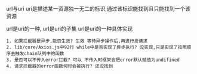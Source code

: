 url与uri
uri是描述某一资源独一无二的标识,通过该标识能找到且只能找到一个该资源

url是uri的一种, url是uri的子集 url是uri的一种具体实现


    1. 如果拦截器是异步,能否生效? 生效 等待异步操作后,再进行发请求
    2. lib/core/Axios.js中92行 while中是否实现了异步执行? 没实现,只是实现了按照顺序去触发chain队列中的函数
    3. 是否可以不传入error拦截? 可以 不传入时框架会把error默认赋值为undifined
    4. 请求拦截器的error函数何时会被执行? 还没找到